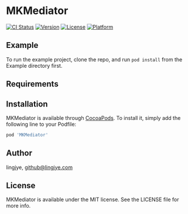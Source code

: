 # MKMediator

[![CI Status](https://img.shields.io/travis/lingjye/MKMediator.svg?style=flat)](https://travis-ci.org/lingjye/MKMediator)
[![Version](https://img.shields.io/cocoapods/v/MKMediator.svg?style=flat)](https://cocoapods.org/pods/MKMediator)
[![License](https://img.shields.io/cocoapods/l/MKMediator.svg?style=flat)](https://cocoapods.org/pods/MKMediator)
[![Platform](https://img.shields.io/cocoapods/p/MKMediator.svg?style=flat)](https://cocoapods.org/pods/MKMediator)

## Example

To run the example project, clone the repo, and run `pod install` from the Example directory first.

## Requirements

## Installation

MKMediator is available through [CocoaPods](https://cocoapods.org). To install
it, simply add the following line to your Podfile:

```ruby
pod 'MKMediator'
```

## Author

lingjye, github@lingjye.com

## License

MKMediator is available under the MIT license. See the LICENSE file for more info.
